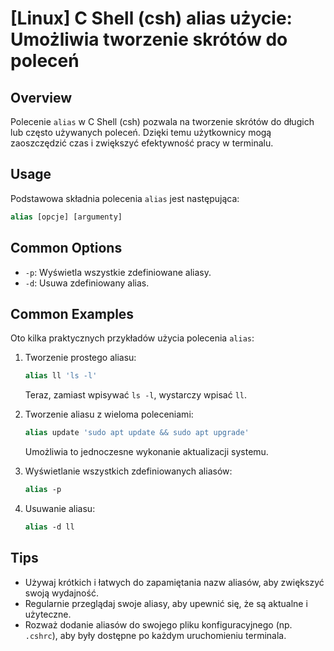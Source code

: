 # [Linux] C Shell (csh) alias użycie: Umożliwia tworzenie skrótów do poleceń

## Overview
Polecenie `alias` w C Shell (csh) pozwala na tworzenie skrótów do długich lub często używanych poleceń. Dzięki temu użytkownicy mogą zaoszczędzić czas i zwiększyć efektywność pracy w terminalu.

## Usage
Podstawowa składnia polecenia `alias` jest następująca:

```csh
alias [opcje] [argumenty]
```

## Common Options
- `-p`: Wyświetla wszystkie zdefiniowane aliasy.
- `-d`: Usuwa zdefiniowany alias.

## Common Examples
Oto kilka praktycznych przykładów użycia polecenia `alias`:

1. Tworzenie prostego aliasu:
   ```csh
   alias ll 'ls -l'
   ```
   Teraz, zamiast wpisywać `ls -l`, wystarczy wpisać `ll`.

2. Tworzenie aliasu z wieloma poleceniami:
   ```csh
   alias update 'sudo apt update && sudo apt upgrade'
   ```
   Umożliwia to jednoczesne wykonanie aktualizacji systemu.

3. Wyświetlanie wszystkich zdefiniowanych aliasów:
   ```csh
   alias -p
   ```

4. Usuwanie aliasu:
   ```csh
   alias -d ll
   ```

## Tips
- Używaj krótkich i łatwych do zapamiętania nazw aliasów, aby zwiększyć swoją wydajność.
- Regularnie przeglądaj swoje aliasy, aby upewnić się, że są aktualne i użyteczne.
- Rozważ dodanie aliasów do swojego pliku konfiguracyjnego (np. `.cshrc`), aby były dostępne po każdym uruchomieniu terminala.